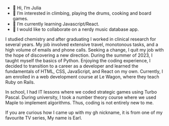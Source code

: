 - 👋 Hi, I’m Julia
- 👀 I’m interested in climbing, playing the drums, cooking and board games.
- 🌱 I’m currently learning Javascript/React.
- 💞️ I would like to collaborate on a nerdy music database app.

I studied chemistry and after graduating I worked in clinical research for several years. My job involved extensive travel, monotonous tasks, and a high volume of emails and phone calls. Seeking a change, I quit my job with the hope of discovering a new direction. During the summer of 2023, I taught myself the basics of Python. Enjoying the coding experience, I decided to transition to a career as a developer and learned the fundamentals of HTML, CSS, JavaScript, and React on my own. Currently, I am enrolled in a web development course at Le Wagon, where they teach Ruby on Rails.

In school, I had IT lessons where we coded strategic games using Turbo Pascal. During university, I took a number theory course where we used Maple to implement algorithms. Thus, coding is not entirely new to me.

If you are curious how I came up with my gh nickname, it is from one of my favourite TV series, My name is Earl.
